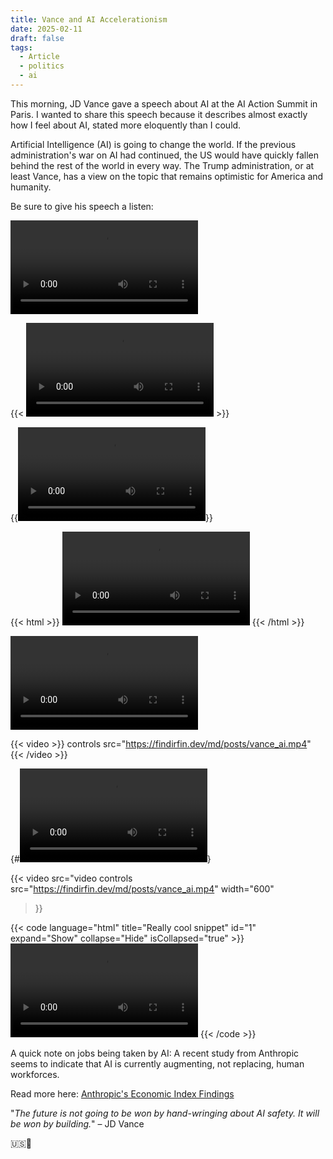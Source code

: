 ```yaml
---
title: Vance and AI Accelerationism
date: 2025-02-11
draft: false
tags:
  - Article
  - politics
  - ai
---
```

This morning, JD Vance gave a speech about AI at the AI Action Summit in Paris.
I wanted to share this speech because it describes almost exactly how I feel about AI, stated more eloquently than I could.

Artificial Intelligence (AI) is going to change the world. If the previous administration's war on AI had continued, the US would have quickly fallen behind the rest of the world in every way. The Trump administration, or at least Vance, has a view on the topic that remains optimistic for America and humanity.

Be sure to give his speech a listen:

![Video](https://findirfin.dev/md/posts/vance_ai.mp4)

{{< <video controls src="https://findirfin.dev/md/posts/vance_ai.mp4"></video> >}}

{{<video controls src="https://findirfin.dev/md/posts/vance_ai.mp4"></video>}}

{{< html >}}
<video controls src="https://findirfin.dev/md/posts/vance_ai.mp4"></video>
{{< /html >}}

<video controls>
  <source src="https://findirfin.dev/md/posts/vance_ai.mp4" type="video/mp4">
  Your browser does not support the video tag.
</video>

{{< video >}}
controls src="https://findirfin.dev/md/posts/vance_ai.mp4"
{{< /video >}}

{#<video controls src="https://findirfin.dev/md/posts/vance_ai.mp4"></video>}


{{< video
  src="video controls src="https://findirfin.dev/md/posts/vance_ai.mp4"
  width="600"
>}}


{{< code language="html" title="Really cool snippet" id="1" expand="Show" collapse="Hide" isCollapsed="true" >}}
<video controls src="https://findirfin.dev/md/posts/vance_ai.mp4"></video>
{{< /code >}}


A quick note on jobs being taken by AI: A recent study from Anthropic seems to indicate that AI is currently augmenting, not replacing, human workforces.

Read more here: [Anthropic's Economic Index Findings](https://www.perplexity.ai/page/anthropic-s-economic-index-fin-kaSnGKYaR4yp4IuaL4219A)

"*The future is not going to be won by hand-wringing about AI safety. It will be won by building.*" – JD Vance

🇺🇸🚀